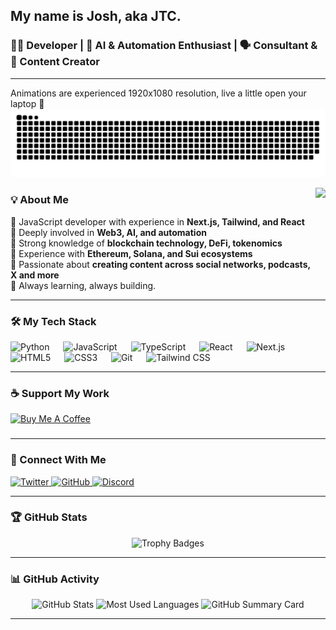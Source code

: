 <h2 align="left">My name is Josh, aka JTC.</h2>
<h3 align="left">🧑‍💻 Developer | 🤖 AI & Automation Enthusiast | 🗣 Consultant & 🎥 Content Creator</h3>  

---
Animations are experienced 1920x1080 resolution, live a little open your laptop 💜
<img src="https://github.com/Platane/snk/raw/output/github-contribution-grid-snake.svg" alt="Snake animation" />


<img align="right" height="150" src="https://github.com/JTCdev.png" />

### 💡 About Me
🔹 JavaScript developer with experience in **Next.js, Tailwind, and React**  
🔹 Deeply involved in **Web3, AI, and automation**  
🔹 Strong knowledge of **blockchain technology, DeFi, tokenomics**  
🔹 Experience with **Ethereum, Solana, and Sui ecosystems**  
🔹 Passionate about **creating content across social networks, podcasts, X and more**  
🔹 Always learning, always building. 

---
### 🛠️ My Tech Stack
<div align="left">
  <img src="https://cdn.jsdelivr.net/gh/devicons/devicon/icons/python/python-original.svg" height="30" alt="Python"  />
  <img width="14" />
  <img src="https://cdn.jsdelivr.net/gh/devicons/devicon/icons/javascript/javascript-original.svg" height="30" alt="JavaScript"  />
  <img width="14" />
  <img src="https://cdn.jsdelivr.net/gh/devicons/devicon/icons/typescript/typescript-original.svg" height="30" alt="TypeScript"  />
  <img width="14" />
  <img src="https://cdn.jsdelivr.net/gh/devicons/devicon/icons/react/react-original.svg" height="30" alt="React"  />
  <img width="14" />
  <img src="https://cdn.jsdelivr.net/gh/devicons/devicon/icons/nextjs/nextjs-original.svg" height="30" alt="Next.js"  />
  <img width="14" />
  <img src="https://cdn.jsdelivr.net/gh/devicons/devicon/icons/html5/html5-original.svg" height="30" alt="HTML5"  />
  <img width="14" />
  <img src="https://cdn.jsdelivr.net/gh/devicons/devicon/icons/css3/css3-original.svg" height="30" alt="CSS3"  />
  <img width="14" />
  <img src="https://cdn.jsdelivr.net/gh/devicons/devicon/icons/git/git-original.svg" height="30" alt="Git"  />
  <img width="14" />
  <img src="https://upload.wikimedia.org/wikipedia/commons/d/d5/Tailwind_CSS_Logo.svg" height="30" alt="Tailwind CSS" />
  </div>

---
  
  ### ☕ Support My Work
<p align="left">
  <a href="https://www.buymeacoffee.com/jtcdev">
    <img src="https://cdn.buymeacoffee.com/buttons/v2/default-yellow.png" height="50" width="210" alt="Buy Me A Coffee"/>
  </a>
</p>

###

---

### 📢 Connect With Me
<div align="left">
  <a href="https://x.com/JTCdev" target="_blank">
    <img src="https://img.shields.io/static/v1?message=Twitter&logo=twitter&label=&color=1DA1F2&logoColor=white&labelColor=&style=for-the-badge" height="35" alt="Twitter"  />
  </a>
  <a href="https://github.com/JTCdev" target="_blank">
    <img src="https://img.shields.io/static/v1?message=GitHub&logo=github&label=&color=333&logoColor=white&labelColor=&style=for-the-badge" height="35" alt="GitHub"  />
  </a>
  <a href="https://discord.gg/JTCdev" target="_blank">
    <img src="https://img.shields.io/static/v1?message=Discord&logo=discord&label=&color=7289DA&logoColor=white&labelColor=&style=for-the-badge" height="35" alt="Discord"  />
  </a>
</div>

---

### **🏆 GitHub Stats**
<div align="center">
  <img src="https://github-profile-trophy.vercel.app/?username=jtcdev&column=3&margin-w=15&margin-h=15&theme=dracula" height="500"  alt="Trophy Badges" />
</div>

---

### **📊 GitHub Activity**
<div align="center">
  <img src="https://github-readme-stats.vercel.app/api?username=jtcdev&show_icons=true&include_all_commits=true&count_private=true&theme=dracula&hide_border=false" height="180" alt="GitHub Stats" />
  <img src="https://github-readme-stats.vercel.app/api/top-langs?username=jtcdev&locale=en&hide_title=false&layout=compact&card_width=320&langs_count=10&theme=dracula&hide_border=false&count_private=true" height="180" alt="Most Used Languages" />
  <img src="https://github-profile-summary-cards.vercel.app/api/cards/profile-details?username=jtcdev&theme=dracula" alt="GitHub Summary Card" />
</div>

---
